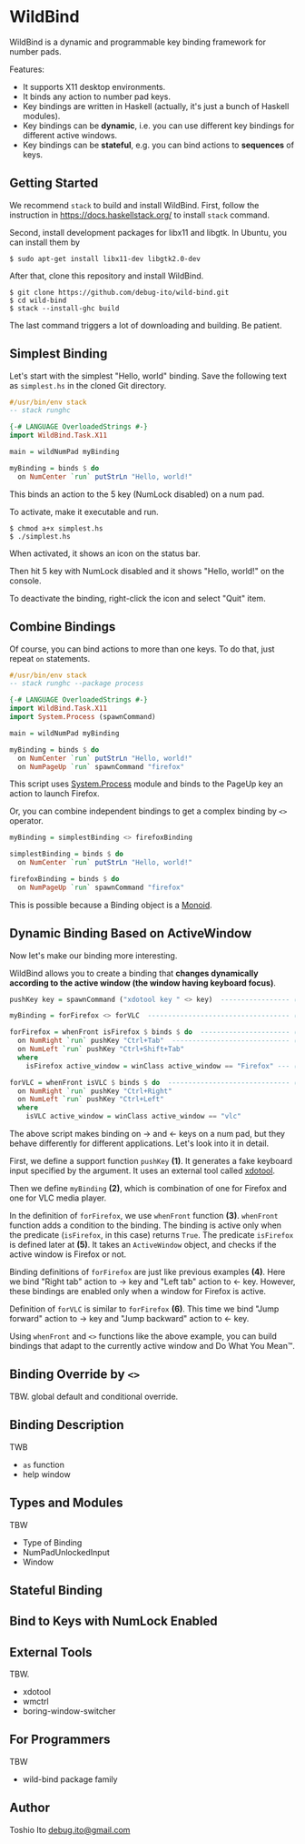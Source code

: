 # WildBind

WildBind is a dynamic and programmable key binding framework for number pads.

Features:

- It supports X11 desktop environments.
- It binds any action to number pad keys.
- Key bindings are written in Haskell (actually, it's just a bunch of Haskell modules).
- Key bindings can be **dynamic**, i.e. you can use different key bindings for different active windows.
- Key bindings can be **stateful**, e.g. you can bind actions to **sequences** of keys.


## Getting Started

We recommend `stack` to build and install WildBind. First, follow the instruction in https://docs.haskellstack.org/ to install `stack` command.

Second, install development packages for libx11 and libgtk. In Ubuntu, you can install them by

    $ sudo apt-get install libx11-dev libgtk2.0-dev

After that, clone this repository and install WildBind.

    $ git clone https://github.com/debug-ito/wild-bind.git
    $ cd wild-bind
    $ stack --install-ghc build

The last command triggers a lot of downloading and building. Be patient.

## Simplest Binding

Let's start with the simplest "Hello, world" binding. Save the following text as `simplest.hs` in the cloned Git directory.

```haskell
#/usr/bin/env stack
-- stack runghc

{-# LANGUAGE OverloadedStrings #-}
import WildBind.Task.X11

main = wildNumPad myBinding

myBinding = binds $ do
  on NumCenter `run` putStrLn "Hello, world!"
```

This binds an action to the 5 key (NumLock disabled) on a num pad.

To activate, make it executable and run.

    $ chmod a+x simplest.hs
    $ ./simplest.hs

When activated, it shows an icon on the status bar.

Then hit 5 key with NumLock disabled and it shows "Hello, world!" on the console.

To deactivate the binding, right-click the icon and select "Quit" item.


## Combine Bindings

Of course, you can bind actions to more than one keys. To do that, just repeat `on` statements.

```haskell
#/usr/bin/env stack
-- stack runghc --package process

{-# LANGUAGE OverloadedStrings #-}
import WildBind.Task.X11
import System.Process (spawnCommand)

main = wildNumPad myBinding

myBinding = binds $ do
  on NumCenter `run` putStrLn "Hello, world!"
  on NumPageUp `run` spawnCommand "firefox"
```

This script uses [System.Process](http://hackage.haskell.org/package/process/docs/System-Process.html) module and binds to the PageUp key an action to launch Firefox.

Or, you can combine independent bindings to get a complex binding by `<>` operator.

```haskell
myBinding = simplestBinding <> firefoxBinding

simplestBinding = binds $ do
  on NumCenter `run` putStrLn "Hello, world!"

firefoxBinding = binds $ do
  on NumPageUp `run` spawnCommand "firefox"
```

This is possible because a Binding object is a [Monoid](http://hackage.haskell.org/package/base/docs/Data-Monoid.html#t:Monoid).



## Dynamic Binding Based on ActiveWindow

Now let's make our binding more interesting.

WildBind allows you to create a binding that **changes dynamically according to the active window (the window having keyboard focus)**.

```haskell
pushKey key = spawnCommand ("xdotool key " <> key)  ----------------- (1)

myBinding = forFirefox <> forVLC  ----------------------------------- (2)

forFirefox = whenFront isFirefox $ binds $ do  ---------------------- (3)
  on NumRight `run` pushKey "Ctrl+Tab"  ----------------------------- (4)
  on NumLeft `run` pushKey "Ctrl+Shift+Tab"
  where
    isFirefox active_window = winClass active_window == "Firefox" --- (5)

forVLC = whenFront isVLC $ binds $ do  ------------------------------ (6)
  on NumRight `run` pushKey "Ctrl+Right"
  on NumLeft `run` pushKey "Ctrl+Left"
  where
    isVLC active_window = winClass active_window == "vlc"
```

The above script makes binding on → and ← keys on a num pad, but they behave differently for different applications. Let's look into it in detail.

First, we define a support function `pushKey` **(1)**. It generates a fake keyboard input specified by the argument. It uses an external tool called [xdotool](https://github.com/jordansissel/xdotool).

Then we define `myBinding` **(2)**, which is combination of one for Firefox and one for VLC media player.

In the definition of `forFirefox`, we use `whenFront` function **(3)**. `whenFront` function adds a condition to the binding. The binding is active only when the predicate (`isFirefox`, in this case) returns `True`. The predicate `isFirefox` is defined later at **(5)**. It takes an `ActiveWindow` object, and checks if the active window is Firefox or not.

Binding definitions of `forFirefox` are just like previous examples **(4)**. Here we bind "Right tab" action to → key and "Left tab" action to ← key. However, these bindings are enabled only when a window for Firefox is active.

Definition of `forVLC` is similar to `forFirefox` **(6)**. This time we bind "Jump forward" action to → key and "Jump backward" action to ← key.

Using `whenFront` and `<>` functions like the above example, you can build bindings that adapt to the currently active window and Do What You Mean&trade;.

## Binding Override by `<>`

TBW. global default and conditional override.

## Binding Description

TWB

- `as` function
- help window

## Types and Modules

TBW

- Type of Binding
- NumPadUnlockedInput
- Window

## Stateful Binding

## Bind to Keys with NumLock Enabled

## External Tools

TBW.

- xdotool
- wmctrl
- boring-window-switcher

## For Programmers

TBW

- wild-bind package family

## Author

Toshio Ito <debug.ito@gmail.com>
